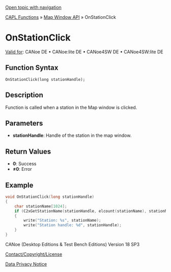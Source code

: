 [Open topic with navigation](../../../../../CANoeDEFamily.htm#Topics/CAPLFunctions/MapWindowAPI/Functions/CAPLfunctionOnStationClick.md)

[CAPL Functions](../../CAPLfunctions.md) » [Map Window API](../CAPLfunctionMapWindowAPI.md) » OnStationClick

# OnStationClick

[Valid for](../../../Shared/FeatureAvailability.md):  CANoe DE • CANoe:lite DE • CANoe4SW DE • CANoe4SW:lite DE

## Function Syntax

`OnStationClick(long stationHandle);`

## Description

Function is called when a station in the Map window is clicked.

## Parameters

- **stationHandle**: Handle of the station in the map window.

## Return Values

- **0**: Success
- **≠0**: Error

## Example

```c
void OnStationClick(long stationHandle)
{
    char stationName[1024];
    if (C2xGetStationName(stationHandle, elcount(stationName), stationName) == 0)
    {
        write("Station: %s", stationName);
        write("Station handle: %d", stationHandle);
    }
}
```

CANoe (Desktop Editions & Test Bench Editions) Version 18 SP3

[Contact/Copyright/License](../../../Shared/ContactCopyrightLicense.md)

[Data Privacy Notice](https://www.vector.com/int/en/company/get-info/privacy-policy/)
